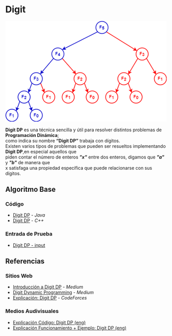 # Digit
![Dividir los problemas en subproblemas](https://github.com/AleS900/prueba/blob/master/assets/digit.png)

**Digit DP** es una técnica sencilla y útil para resolver distintos problemas de **Programación Dinámica**;</br>
como indica su nombre **“Digit DP”** trabaja con dígitos.</br>
Existen varios tipos de problemas que pueden ser resueltos implementando **Digit DP**,en especial aquellos que </br>
piden contar el número de enteros _**"x"**_ entre dos enteros, digamos que _**"a"**_ y _**"b"**_ de manera que </br>
x satisfaga una propiedad específica que puede relacionarse con sus dígitos.
 

## Algoritmo Base
### Código
-  [Digit DP](https://github.com/PaulLandaeta/algoritmica2/blob/master/contenido/Programacion%20Dinamica/Digit/DigitDP.java) - _Java_
-  [Digit DP](https://github.com/PaulLandaeta/algoritmica2/blob/master/contenido/Programacion%20Dinamica/Digit/digit.cpp) - _C++_
### Entrada de Prueba
-  [Digit DP - input](https://github.com/PaulLandaeta/algoritmica2/blob/master/contenido/Programacion%20Dinamica/Digit/digit.cpp)

## Referencias
### Sitios Web 
-  [Introducción a Digit DP](https://medium.com/@sim017bawkar/introduction-to-digit-dp-40f0e6c9a77d) - _Medium_
-  [Digit Dynamic Programming](https://medium.com/@sachinhegde0411/digit-dynamic-programming-c526dbfcbd74) - _Medium_
-  [Explicación: Digit DP](https://codeforces.com/blog/entry/53960) - _CodeForces_
### Medios Audivisuales
-  [Explicación Código: Digit DP (eng)](https://www.youtube.com/watch?v=5ag4kmHVs8k)
-  [Explicación Funcionamiento + Ejemplo: Digit DP (eng)](https://www.youtube.com/watch?v=cZV7HZhbGQI)
